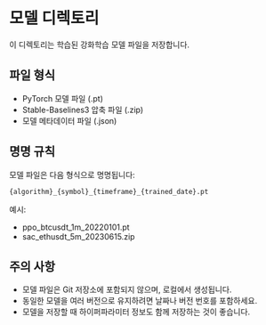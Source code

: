 # 모델 디렉토리

이 디렉토리는 학습된 강화학습 모델 파일을 저장합니다.

## 파일 형식

- PyTorch 모델 파일 (.pt)
- Stable-Baselines3 압축 파일 (.zip)
- 모델 메타데이터 파일 (.json)

## 명명 규칙

모델 파일은 다음 형식으로 명명됩니다:
```
{algorithm}_{symbol}_{timeframe}_{trained_date}.pt
```

예시:
- ppo_btcusdt_1m_20220101.pt
- sac_ethusdt_5m_20230615.zip

## 주의 사항

- 모델 파일은 Git 저장소에 포함되지 않으며, 로컬에서 생성됩니다.
- 동일한 모델을 여러 버전으로 유지하려면 날짜나 버전 번호를 포함하세요.
- 모델을 저장할 때 하이퍼파라미터 정보도 함께 저장하는 것이 좋습니다.